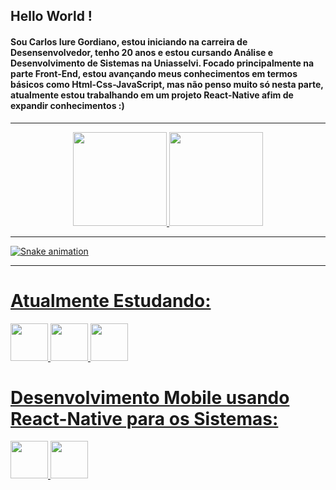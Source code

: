<h2> Hello World !</h2>
<h4> Sou Carlos Iure Gordiano, estou iniciando na carreira de Desensenvolvedor,
 tenho 20 anos e estou cursando Análise e Desenvolvimento de Sistemas na Uniasselvi. 
Focado principalmente na parte Front-End, estou avançando meus conhecimentos em termos 
básicos como Html-Css-JavaScript, mas não penso muito só nesta parte, atualmente estou 
trabalhando em um projeto React-Native afim de expandir conhecimentos :) </h3>

____

<div align="center">
<a href="https://github.com/C1ure">
<img height="150em" src="https://github-readme-stats.vercel.app/api/top-langs/?username=C1ure&layout=compact&langs_count=7&theme=github_dark"/>
<img height="150em" src="https://github-readme-stats.vercel.app/api?username=C1ure&show_icons=true&include_all_commits=true&count_private=true&theme=github_dark"/>
</div>

____


![Snake animation](https://github.com/C1ure/C1ure/blob/output/github-contribution-grid-snake.svg)

 
____

<h1 style="font-weigth:bold"> Atualmente Estudando:</h1> 
  <div>
   <img src="https://cdn.jsdelivr.net/gh/devicons/devicon/icons/html5/html5-original.svg" width="60em"/>
   <img src="https://cdn.jsdelivr.net/gh/devicons/devicon/icons/css3/css3-original.svg"  width="60em"/>
   <img src="https://cdn.jsdelivr.net/gh/devicons/devicon/icons/javascript/javascript-original.svg" width="60em"/>
  </div>

 <h1>Desenvolvimento Mobile usando React-Native para os Sistemas: </h1>
  
  <img src="https://cdn.jsdelivr.net/gh/devicons/devicon/icons/android/android-original.svg"  width="60em" /> <img src="https://cdn.jsdelivr.net/gh/devicons/devicon/icons/apple/apple-original.svg" width="60em" />
  
